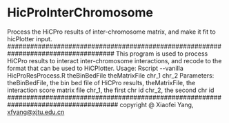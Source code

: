 # HicProInterChromosome
Process the HiCPro results of inter-chromosome matrix, and make it fit to hicPlotter input.
#################################################################################### 
This program is used to process HiCPro results to interact inter-chromosome 
interactions, and recode to the format that can be used to HiCPlotter. 
Usage: Rscript --vanilla HicProResProcess.R theBinBedFile theMatrixFile chr_1 chr_2 
Parameters: 
theBinBedFile, the bin bed file of HiCPro results, 
theMatrixFile, the interaction score matrix file 
 chr_1, the first chr id 
chr_2, the second chr id 
#####################################################################################
copyright @ Xiaofei Yang, xfyang@xjtu.edu.cn
